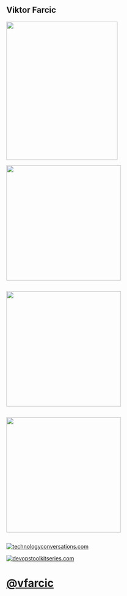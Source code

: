 <!-- .slide: class="center" -->

## Viktor Farcic

<img src="../img/viktor.jpg" style="width:291px;height:360px;">


<!-- .slide: class="center" -->

<p style="display:inline-block"><img src="img/gde-square.png" style="width:300px;height:300px;"></p> <!-- .element: class="fragment" -->

<p style="display:inline-block"><img src="img/cloudbees-square.png" style="width:300px;height:300px;"></p>

<p style="display:inline-block"><img src="img/docker-captain-square.png" style="width:300px;height:300px;"></p> <!-- .element: class="fragment" -->


[![technologyconversations.com](../img/technology-conversations.png)](https://technologyconversations.com)


[![devopstoolkitseries.com](../img/devops-toolkit-series.png)](https://www.devopstoolkitseries.com/)


<!-- .slide: data-background="../img/products/twitter.png" data-background-size="contain" -->
# [@vfarcic](https://twitter.com/vfarcic)
